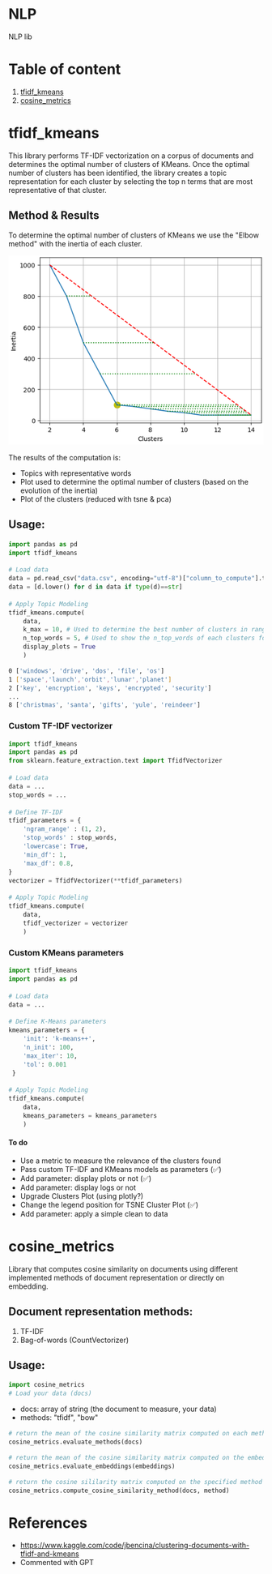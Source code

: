 # NLP
NLP lib

# Table of content
1. [tfidf_kmeans](#tfidf_kmeans)
2. [cosine_metrics](#cosine_metrics)

# tfidf_kmeans <a id="tfidf_kmeans"></a>
This library performs TF-IDF vectorization on a corpus of documents and determines the optimal number of clusters of KMeans. Once the optimal number of clusters has been identified, the library creates a topic representation for each cluster by selecting the top n terms that are most representative of that cluster. 

## Method & Results
To determine the optimal number of clusters of KMeans we use the "Elbow method" with the inertia of each cluster.

![plot_tfidf_kmeans](https://github.com/EquinetPaul/EquinetPaul/blob/main/plot_tfidf_kmeans.PNG?raw=true)

The results of the computation is:
- Topics with representative words
- Plot used to determine the optimal number of clusters (based on the evolution of the inertia)
- Plot of the clusters (reduced with tsne & pca)

## Usage:
```python
import pandas as pd
import tfidf_kmeans

# Load data
data = pd.read_csv("data.csv", encoding="utf-8")["column_to_compute"].to_list()
data = [d.lower() for d in data if type(d)==str]

# Apply Topic Modeling
tfidf_kmeans.compute(
    data, 
    k_max = 10, # Used to determine the best number of clusters in range(2, k_max)
    n_top_words = 5, # Used to show the n_top_words of each clusters for topic representation
    display_plots = True
    )
```

```bash
0 ['windows', 'drive', 'dos', 'file', 'os']
1 ['space','launch','orbit','lunar','planet']
2 ['key', 'encryption', 'keys', 'encrypted', 'security']
...
8 ['christmas', 'santa', 'gifts', 'yule', 'reindeer']
```

### Custom TF-IDF vectorizer
```python
import tfidf_kmeans
import pandas as pd
from sklearn.feature_extraction.text import TfidfVectorizer

# Load data
data = ...
stop_words = ...

# Define TF-IDF
tfidf_parameters = {
    'ngram_range' : (1, 2),
    'stop_words' : stop_words,
    'lowercase': True,
    'min_df': 1,
    'max_df': 0.8,
}
vectorizer = TfidfVectorizer(**tfidf_parameters)

# Apply Topic Modeling
tfidf_kmeans.compute(
    data,
    tfidf_vectorizer = vectorizer
    )
```

### Custom KMeans parameters
```python
import tfidf_kmeans
import pandas as pd

# Load data
data = ...

# Define K-Means parameters
kmeans_parameters = {
    'init': 'k-means++', 
    'n_init': 100, 
    'max_iter': 10, 
    'tol': 0.001
 }

# Apply Topic Modeling
tfidf_kmeans.compute(
    data,
    kmeans_parameters = kmeans_parameters
    )
```

#### To do
- Use a metric to measure the relevance of the clusters found
- Pass custom TF-IDF and KMeans models as parameters (✅)
- Add parameter: display plots or not (✅)
- Add parameter: display logs or not
- Upgrade Clusters Plot (using plotly?)
- Change the legend position for TSNE Cluster Plot (✅)
- Add parameter: apply a simple clean to data

# cosine_metrics <a id="cosine_metrics"></a>
Library that computes cosine similarity on documents using different implemented methods of document representation or directly on embedding.

## Document representation methods:
1. TF-IDF 
2. Bag-of-words (CountVectorizer) 
    
## Usage:
```python
import cosine_metrics
# Load your data (docs)
```

- docs: array of string (the document to measure, your data)
- methods: "tfidf", "bow"

```python
# return the mean of the cosine similarity matrix computed on each methods
cosine_metrics.evaluate_methods(docs)
```

```python
# return the mean of the cosine similarity matrix computed on the embedding
cosine_metrics.evaluate_embeddings(embeddings)
```

```python
# return the cosine sililarity matrix computed on the specified method of document representation
cosine_metrics.compute_cosine_similarity_method(docs, method)
```


# References
- https://www.kaggle.com/code/jbencina/clustering-documents-with-tfidf-and-kmeans
- Commented with GPT

